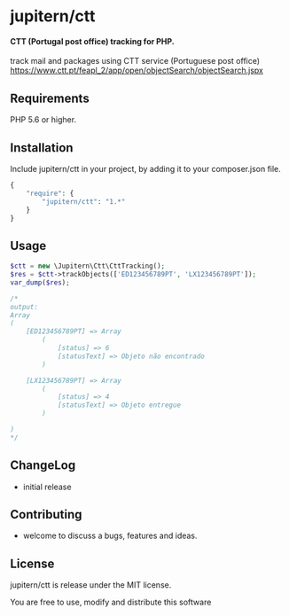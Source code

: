 # jupitern/ctt
#### CTT (Portugal post office) tracking for PHP.

track mail and packages using CTT service (Portuguese post office)
https://www.ctt.pt/feapl_2/app/open/objectSearch/objectSearch.jspx

## Requirements

PHP 5.6 or higher.

## Installation

Include jupitern/ctt in your project, by adding it to your composer.json file.
```php
{
    "require": {
        "jupitern/ctt": "1.*"
    }
}
```


## Usage
```php
$ctt = new \Jupitern\Ctt\CttTracking();
$res = $ctt->trackObjects(['ED123456789PT', 'LX123456789PT']);
var_dump($res);

/*
output:
Array
(
    [ED123456789PT] => Array
        (
            [status] => 6
            [statusText] => Objeto não encontrado
        )

    [LX123456789PT] => Array
        (
            [status] => 4
            [statusText] => Objeto entregue
        )

)
*/
```

## ChangeLog

 - initial release

## Contributing

 - welcome to discuss a bugs, features and ideas.

## License

jupitern/ctt is release under the MIT license.

You are free to use, modify and distribute this software
